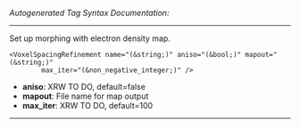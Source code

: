_Autogenerated Tag Syntax Documentation:_

---
Set up morphing with electron density map.

```
<VoxelSpacingRefinement name="(&string;)" aniso="(&bool;)" mapout="(&string;)"
        max_iter="(&non_negative_integer;)" />
```

-   **aniso**: XRW TO DO, default=false
-   **mapout**: File name for map output
-   **max_iter**: XRW TO DO, default=100

---

